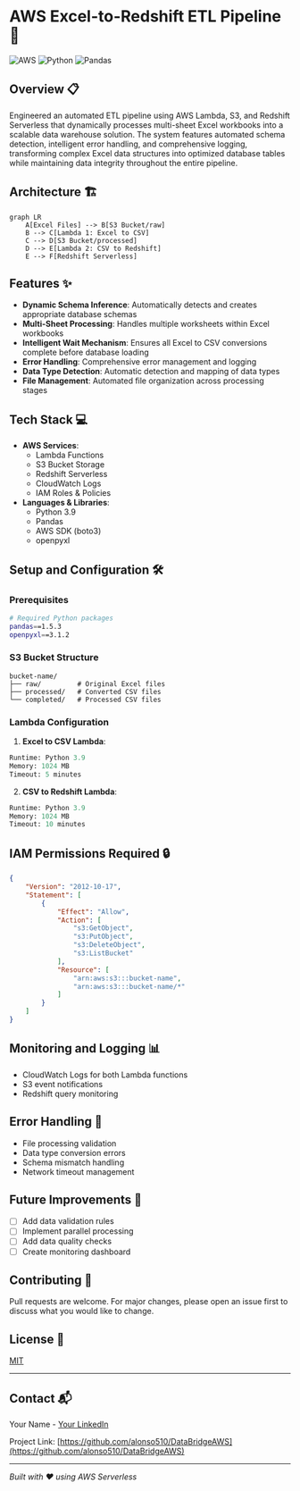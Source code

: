 # AWS Excel-to-Redshift ETL Pipeline 🚀

![AWS](https://img.shields.io/badge/AWS-%23FF9900.svg?style=for-the-badge&logo=amazon-aws&logoColor=white)
![Python](https://img.shields.io/badge/python-3670A0?style=for-the-badge&logo=python&logoColor=ffdd54)
![Pandas](https://img.shields.io/badge/pandas-%23150458.svg?style=for-the-badge&logo=pandas&logoColor=white)

## Overview 📋
Engineered an automated ETL pipeline using AWS Lambda, S3, and Redshift Serverless that dynamically processes multi-sheet Excel workbooks into a scalable data warehouse solution. The system features automated schema detection, intelligent error handling, and comprehensive logging, transforming complex Excel data structures into optimized database tables while maintaining data integrity throughout the entire pipeline.

## Architecture 🏗️
```mermaid
graph LR
    A[Excel Files] --> B[S3 Bucket/raw]
    B --> C[Lambda 1: Excel to CSV]
    C --> D[S3 Bucket/processed]
    D --> E[Lambda 2: CSV to Redshift]
    E --> F[Redshift Serverless]
```

## Features ✨
- **Dynamic Schema Inference**: Automatically detects and creates appropriate database schemas
- **Multi-Sheet Processing**: Handles multiple worksheets within Excel workbooks
- **Intelligent Wait Mechanism**: Ensures all Excel to CSV conversions complete before database loading
- **Error Handling**: Comprehensive error management and logging
- **Data Type Detection**: Automatic detection and mapping of data types
- **File Management**: Automated file organization across processing stages

## Tech Stack 💻
- **AWS Services**:
  - Lambda Functions
  - S3 Bucket Storage
  - Redshift Serverless
  - CloudWatch Logs
  - IAM Roles & Policies
- **Languages & Libraries**:
  - Python 3.9
  - Pandas
  - AWS SDK (boto3)
  - openpyxl

## Setup and Configuration 🛠️

### Prerequisites
```bash
# Required Python packages
pandas==1.5.3
openpyxl==3.1.2
```

### S3 Bucket Structure
```plaintext
bucket-name/
├── raw/         # Original Excel files
├── processed/   # Converted CSV files
└── completed/   # Processed CSV files
```

### Lambda Configuration
1. **Excel to CSV Lambda**:
```python
Runtime: Python 3.9
Memory: 1024 MB
Timeout: 5 minutes
```

2. **CSV to Redshift Lambda**:
```python
Runtime: Python 3.9
Memory: 1024 MB
Timeout: 10 minutes
```

## IAM Permissions Required 🔒
```json
{
    "Version": "2012-10-17",
    "Statement": [
        {
            "Effect": "Allow",
            "Action": [
                "s3:GetObject",
                "s3:PutObject",
                "s3:DeleteObject",
                "s3:ListBucket"
            ],
            "Resource": [
                "arn:aws:s3:::bucket-name",
                "arn:aws:s3:::bucket-name/*"
            ]
        }
    ]
}
```

## Monitoring and Logging 📊
- CloudWatch Logs for both Lambda functions
- S3 event notifications
- Redshift query monitoring

## Error Handling 🚨
- File processing validation
- Data type conversion errors
- Schema mismatch handling
- Network timeout management

## Future Improvements 🔮
- [ ] Add data validation rules
- [ ] Implement parallel processing
- [ ] Add data quality checks
- [ ] Create monitoring dashboard

## Contributing 🤝
Pull requests are welcome. For major changes, please open an issue first to discuss what you would like to change.

## License 📝
[MIT](https://choosealicense.com/licenses/mit/)

---

## Contact 📬
Your Name - [Your LinkedIn](https://www.linkedin.com/in/jose-nunez-444aa1232/)

Project Link: [https://github.com/alonso510/DataBridgeAWS](https://github.com/alonso510/DataBridgeAWS)

---
*Built with ❤️ using AWS Serverless*
